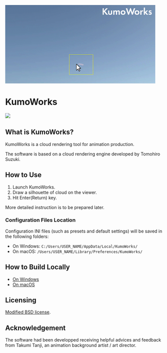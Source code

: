 [<img src="./misc/kumo_title.gif" width=480>](https://www.youtube.com/watch?v=_fjnSE6807c "KumoWorks")

# KumoWorks

[![](https://ci.appveyor.com/api/projects/status/cyvjfcbmwf69fr7i?svg=true)](https://ci.appveyor.com/project/opentoonz/kumoworks)

## What is KumoWorks?
KumoWorks is a cloud rendering tool for animation production.

The software is based on a cloud rendering engine developed by Tomohiro Suzuki.

## How to Use
1. Launch KumoWorks.
1. Draw a silhouette of cloud on the viewer.
1. Hit Enter(Return) key.

More detailed instruction is to be prepared later.

### Configuration Files Location
Configuration INI files (such as presets and default settings) will be saved in the following folders:
- On Windows: `C:/Users/USER_NAME/AppData/Local/KumoWorks/`
- On macOS: `/Users/USER_NAME/Library/Preferences/KumoWorks/`

## How to Build Locally
- [On Windows](./misc/how_to_build_win.md) 
- [On macOS](./misc/how_to_build_macos.md)

## Licensing
[Modified BSD license](./LICENSE.txt).

## Acknowledgement
The software had been developped receiving helpful advices and feedback from Takumi Tanji, an animation background artist / art director.
